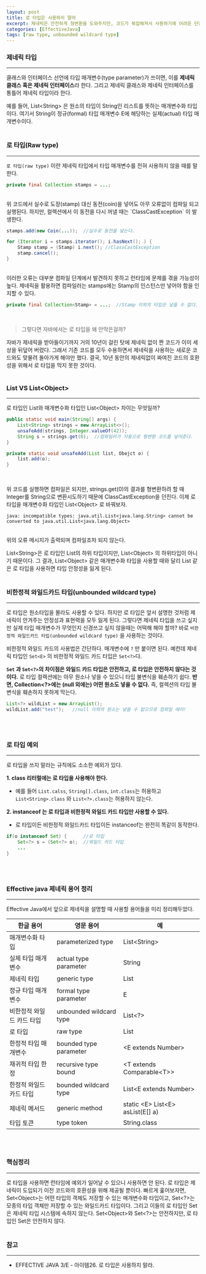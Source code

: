 ```yaml
---
layout: post
title: 로 타입은 사용하지 말라
excerpt: 제네릭은 안전하게 형변환을 도와주지만, 코드가 복잡해져서 사용하기에 어려운 단점이 있다. 실제로 이러한 단점 때문에, 로 타입으로 코딩을 하는 경우가 있는데 이번 장에서는 로 타입을 왜 사용하면 안되는지에 대해서 자세히 알아보자.
categories: [EffectiveJava]
tags: [raw type, unbounded wildcard type]
---
```


### 제네릭 타입
<hr>

클래스와 인터페이스 선언에 타입 매개변수(type parameter)가 쓰이면, 이를 **제네릭 클래스 혹은 제네릭 인터페이스**라 한다.
그리고 제네릭 클래스와 제네릭 인터페이스를 통틀어 제네릭 타입이라 한다.

예를 들어, List&lt;String&gt; 은 원소의 타입이 String인 리스트를 뜻하는 매개변수화 타입이다.
여기서 String이 정규(formal) 타입 매개변수 E에 해당하는 실제(actual) 타입 매개변수이다.
<br><br>

### 로 타입(Raw type)
<hr>

`로 타입(raw type)` 이란 제네릭 타입에서 타입 매개변수를 전혀 사용하지 않을 때를 말한다.

~~~java
private final Collection stamps = ...;
~~~
<br>
위 코드에서 실수로 도장(stamp) 대신 동전(coin)을 넣어도 아무 오류없이 컴파일 되고 실행된다.
하지만, 컬렉션에서 이 동전을 다시 꺼낼 때는 `ClassCastException` 이 발생한다.

~~~java
stamps.add(new Coin(...));  //실수로 동전을 넣는다.

for (Iterator i = stamps.iterator(); i.hasNext(); ) {
    Stamp stamp = (Stamp) i.next(); //ClassCastException
    stamp.cancel();    
}
~~~
<br>
이러한 오류는 대부분 컴파일 단계에서 발견하지 못하고 런타임에 문제를 겪을 가능성이 높다.
제네릭을 활용하면 컴파일러는 stamps에는 Stamp의 인스턴스만 넣어야 함을 인지할 수 있다.

~~~java
private final Collection<Stamp> = ...;  //Stamp 이외의 타입은 넣을 수 없다.
~~~
<br>

> 그렇다면 자바에서는 로 타입을 왜 안막은걸까?

자바가 제네릭을 받아들이기까지 거의 10년이 걸린 탓에 제네릭 없이 짠 코드가 이미 세상을 뒤덮어 버렸다.
그래서 기존 코드를 모두 수용하면서 제네릭을 사용하는 새로운 코드와도 맞물려 돌아가게 해야만 했다.
결국, 10년 동안의 제네릭없이 짜여진 코드의 호환성을 위해서 로 타입을 막지 못한 것이다.
<br><br>

### List VS List&lt;Object&gt;
<hr>
로 타입인 List와 매개변수화 타입인 List&lt;Object&gt; 차이는 무엇일까?

~~~java
public static void main(String[] args) {
    List<String> strings = new ArrayList<>();
    unsafeAdd(strings, Integer.valueOf(42));
    String s = strings.get(0);  //컴파일러가 자동으로 형변환 코드를 넣어준다.
}

private static void unsafeAdd(List list, Obejct o) {
    list.add(o);    
}
~~~
<br>

위 코드를 실행하면 컴파일은 되지만, strings.get(0)의 결과를 형변환하려 할 때 Integer를 String으로 변환시도하기 때문에 ClassCastException을 던진다.
이제 로 타입을 매개변수화 타입인 List&lt;Object&gt; 로 바꿔보자.

~~~
java: incompatible types: java.util.List<java.lang.String> cannot be converted to java.util.List<java.lang.Object>
~~~
<br>
위의 오류 메시지가 출력되며 컴파일조차 되지 않는다.

List&lt;String&gt;은 로 타입인 List의 하위 타입이지만, List&lt;Object&gt; 의 하위타입이 아니기 때문이다.
그 결과, List&lt;Object&gt; 같은 매개변수화 타입을 사용할 때와 달리 List 같은 로 타입을 사용하면 타입 안정성을 잃게 된다.
<br><br>

### 비한정적 와일드카드 타입(unbounded wildcard type)
<hr>

로 타입은 원소타입을 몰라도 사용할 수 있다. 하지만 로 타입은 앞서 설명한 것처럼 제네릭이 안겨주는 안정성과 표현력을 모두 잃게 된다.
그렇다면 제네릭 타입을 쓰고 싶지만 실제 타입 매개변수가 무엇인지 신경쓰고 싶지 않을때는 어떡해 해야 할까?
바로 `비한정적 와일드카드 타입(unbounded wildcard type)` 을 사용하는 것이다.

비한정적 와일드 카드의 사용법은 간단하다. 매개변수에 `?` 만 붙이면 된다.
예컨데 제네릭 타입인 `Set<E>` 의 비한정적 와일드 카드 타입은 `Set<?>`다.

**`Set` 과 `Set<?>`의 차이점은 와일드 카드 타입은 안전하고, 로 타입은 안전하지 않다는 것이다.**
로 타입 컬렉션에는 아무 원소나 넣을 수 있으니 타입 불변식을 훼손하기 쉽다.
**반면, Collection<?>에는 (null 외에는) 어떤 원소도 넣을 수 없다.** 즉, 컬렉션의 타입 불변식을 훼손하지 못하게 막는다.

~~~java
List<?> wildList = new ArrayList();
wildList.add("test");   //null 이외의 원소는 넣을 수 없으므로 컴파일 에러!
~~~
<br><br>

### 로 타입 예외
<hr>
로 타입을 쓰지 말라는 규칙에도 소소한 예외가 있다.

**1. class 리터럴에는 로 타입을 사용해야 한다.**
* 예를 들어 `List.calss`, `String[].class`, `int.class`는 허용하고 `List<String>.class` 와 `List<?>.class`는 허용하지 않는다.

**2. instanceof 는 로 타입과 비한정적 와일드 카드 타입만 사용할 수 있다.**
* 로 타입이든 비한정적 와일드카드 타입이든 instanceof는 완전히 똑같이 동작한다.
~~~java
if(o instanceof Set) {      //로 타입
    Set<?> s = (Set<?> o);  //와일드 카드 타입
    ...
}
~~~
<br><br>

### Effective java 제네릭 용어 정리
<hr>
Effective Java에서 앞으로 제네릭을 설명할 때 사용할 용어들을 미리 정리해두었다.

한글 용어 | 영문 용어 | 예
---|---|---
매개변수화 타입 | parameterized type | List&lt;String&gt;
실제 타입 매개변수 | actual type parameter | String
제네릭 타입 | generic type | List<E>
정규 타입 매개변수 | formal type parameter | E
비한정적 와일드 카드 타입 | unbounded wildcard type | List&lt;?&gt;
로 타입 | raw type | List
한정적 타입 매개변수 | bounded type parameter | &lt;E extends Number&gt;
재귀적 타입 한정 | recursive type bound | &lt;T extends Comparable&lt;T&gt;&gt;
한정적 와일드 카드 타입 | bounded wildcard type | List&lt;E extends Number&gt;
제네릭 메서드 | generic method | static &lt;E&gt; List&lt;E&gt; asList(E[] a)
타입 토큰 | type token | String.class

<br><br>

### 핵심정리
<hr>
로 타입을 사용하면 런타임에 예외가 일어날 수 있으니 사용하면 안 된다.
로 타입은 제네릭이 도입되기 이전 코드와의 호환성을 위해 제공될 뿐이다.
빠르게 훑어보자면, Set&lt;Object&gt;는 어떤 타입의 객체도 저장할 수 있는 매개변수화 타입이고, 
Set&lt;?&gt;는 모종의 타입 객체만 저장할 수 있는 와일드카드 타입이다. 그리고 이들의 로 타입인 Set은 제네릭 타입 시스템에 속하지 않는다.
Set&lt;Object&gt;와 Set&lt;?&gt;는 안전하지만, 로 타입인 Set은 안전하지 않다.
<br><br>

### 참고
<hr>

* EFFECTIVE JAVA 3/E - 아이템26. 로 타입은 사용하지 말라.